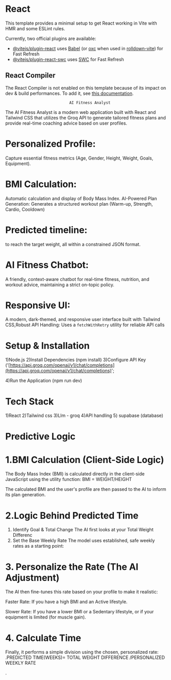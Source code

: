 # React 

This template provides a minimal setup to get React working in Vite with HMR and some ESLint rules.

Currently, two official plugins are available:

- [@vitejs/plugin-react](https://github.com/vitejs/vite-plugin-react/blob/main/packages/plugin-react) uses [Babel](https://babeljs.io/) (or [oxc](https://oxc.rs) when used in [rolldown-vite](https://vite.dev/guide/rolldown)) for Fast Refresh
- [@vitejs/plugin-react-swc](https://github.com/vitejs/vite-plugin-react/blob/main/packages/plugin-react-swc) uses [SWC](https://swc.rs/) for Fast Refresh

## React Compiler

The React Compiler is not enabled on this template because of its impact on dev & build performances. To add it, see [this documentation](https://react.dev/learn/react-compiler/installation).


                                AI Fitness Analyst


The AI Fitness Analyst is a modern web application built with React and Tailwind CSS that utilizes the Groq API to generate tailored fitness plans and provide real-time coaching advice based on user profiles.


 # Personalized Profile: 
 Capture essential fitness metrics (Age, Gender, Height, Weight, Goals, Equipment). 
# BMI Calculation:
Automatic calculation and display of Body Mass Index. AI-Powered Plan Generation: Generates a structured workout plan (Warm-up, Strength, Cardio, Cooldown) 
 # Predicted timeline: 
 to reach the target weight, all within a constrained JSON format.
 # AI Fitness Chatbot:
 A friendly, context-aware chatbot for real-time fitness, nutrition, and workout advice, maintaining a strict on-topic policy.
 # Responsive UI:
 A modern, dark-themed, and responsive user interface built with Tailwind CSS,Robust API Handling: Uses a `fetchWithRetry` utility for reliable API calls 

# Setup & Installation
 
1)Node.js
2)Install Dependencies (npm install)
3)Configure API Key
       ('[https://api.groq.com/openai/v1/chat/completions](https://api.groq.com/openai/v1/chat/completions)';

4)Run the Application  (npm run dev)


# Tech Stack
  
1)React
2)Tailwind css
3)Llm - groq
4)API handling 
5) supabase (database)



# Predictive Logic

# 1.BMI Calculation (Client-Side Logic)
The Body Mass Index (BMI) is calculated directly in the client-side JavaScript using the utility function:
               BMI = WEIGHT/HEIGHT 

The calculated BMI and the user's profile are then passed to the AI to inform its plan generation.
# 2.Logic Behind Predicted Time
 1. Identify Goal & Total Change
The AI first looks at your Total Weight Differenc
2. Set the Base Weekly Rate
The model uses established, safe weekly rates as a starting point:

# 3. Personalize the Rate (The AI Adjustment)
The AI then fine-tunes this rate based on your profile to make it realistic:

Faster Rate: If you have a high BMI and an Active lifestyle.


Slower Rate: If you have a lower BMI or a Sedentary lifestyle, or if your equipment is limited (for muscle gain).

# 4. Calculate Time
Finally, it performs a simple division using the chosen, personalized rate:
.PREDICTED TIME(WEEKS)= TOTAL WEIGHT DIFFERENCE /PERSONALIZED WEEKLY RATE




.
